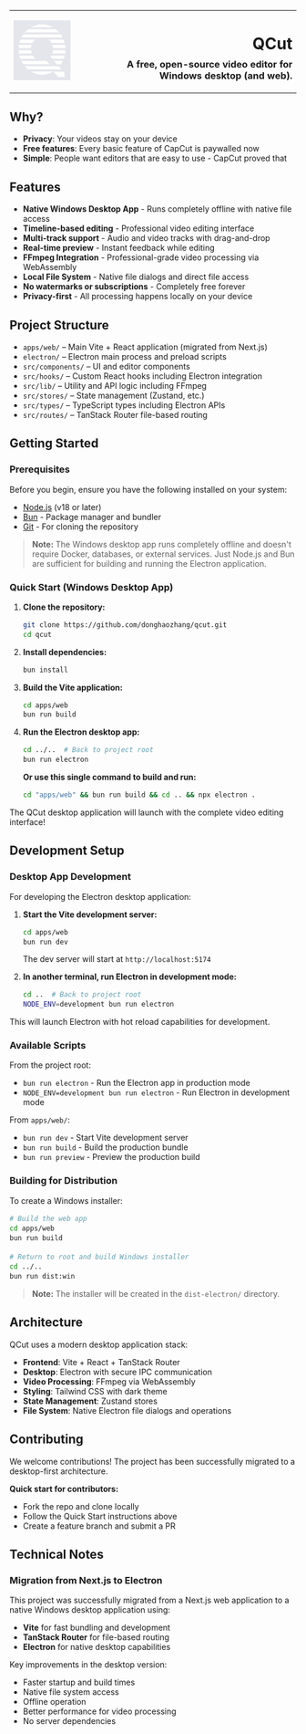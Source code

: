 <table width="100%">
  <tr>
    <td align="left" width="120">
      <img src="qcut/apps/web/public/logo.png" alt="QCut Logo" width="100" />
    </td>
    <td align="right">
      <h1>QCut <span style="font-size: 0.7em; font-weight: normal;"></span></h1>
      <h3 style="margin-top: -10px;">A free, open-source video editor for Windows desktop (and web).</h3>
    </td>
  </tr>
</table>

## Why?

- **Privacy**: Your videos stay on your device
- **Free features**: Every basic feature of CapCut is paywalled now
- **Simple**: People want editors that are easy to use - CapCut proved that

## Features

- **Native Windows Desktop App** - Runs completely offline with native file access
- **Timeline-based editing** - Professional video editing interface
- **Multi-track support** - Audio and video tracks with drag-and-drop
- **Real-time preview** - Instant feedback while editing
- **FFmpeg Integration** - Professional-grade video processing via WebAssembly
- **Local File System** - Native file dialogs and direct file access
- **No watermarks or subscriptions** - Completely free forever
- **Privacy-first** - All processing happens locally on your device

## Project Structure

- `apps/web/` – Main Vite + React application (migrated from Next.js)
- `electron/` – Electron main process and preload scripts
- `src/components/` – UI and editor components
- `src/hooks/` – Custom React hooks including Electron integration
- `src/lib/` – Utility and API logic including FFmpeg
- `src/stores/` – State management (Zustand, etc.)
- `src/types/` – TypeScript types including Electron APIs
- `src/routes/` – TanStack Router file-based routing

## Getting Started

### Prerequisites

Before you begin, ensure you have the following installed on your system:

- [Node.js](https://nodejs.org/en/) (v18 or later)
- [Bun](https://bun.sh/docs/installation) - Package manager and bundler
- [Git](https://git-scm.com/) - For cloning the repository

> **Note:** The Windows desktop app runs completely offline and doesn't require Docker, databases, or external services. Just Node.js and Bun are sufficient for building and running the Electron application.

### Quick Start (Windows Desktop App)

1. **Clone the repository:**
   ```bash
   git clone https://github.com/donghaozhang/qcut.git
   cd qcut
   ```

2. **Install dependencies:**
   ```bash
   bun install
   ```

3. **Build the Vite application:**
   ```bash
   cd apps/web
   bun run build
   ```

4. **Run the Electron desktop app:**
   ```bash
   cd ../..  # Back to project root
   bun run electron
   ```

   **Or use this single command to build and run:**
   ```bash
   cd "apps/web" && bun run build && cd .. && npx electron .
   ```

The QCut desktop application will launch with the complete video editing interface!

## Development Setup

### Desktop App Development

For developing the Electron desktop application:

1. **Start the Vite development server:**
   ```bash
   cd apps/web
   bun run dev
   ```
   The dev server will start at `http://localhost:5174`

2. **In another terminal, run Electron in development mode:**
   ```bash
   cd ..  # Back to project root
   NODE_ENV=development bun run electron
   ```

This will launch Electron with hot reload capabilities for development.

### Available Scripts

From the project root:
- `bun run electron` - Run the Electron app in production mode
- `NODE_ENV=development bun run electron` - Run Electron in development mode

From `apps/web/`:
- `bun run dev` - Start Vite development server
- `bun run build` - Build the production bundle
- `bun run preview` - Preview the production build

### Building for Distribution

To create a Windows installer:

```bash
# Build the web app
cd apps/web
bun run build

# Return to root and build Windows installer
cd ../..
bun run dist:win
```

> **Note:** The installer will be created in the `dist-electron/` directory.

## Architecture

QCut uses a modern desktop application stack:

- **Frontend**: Vite + React + TanStack Router
- **Desktop**: Electron with secure IPC communication
- **Video Processing**: FFmpeg via WebAssembly
- **Styling**: Tailwind CSS with dark theme
- **State Management**: Zustand stores
- **File System**: Native Electron file dialogs and operations

## Contributing

We welcome contributions! The project has been successfully migrated to a desktop-first architecture.

**Quick start for contributors:**

- Fork the repo and clone locally
- Follow the Quick Start instructions above
- Create a feature branch and submit a PR

## Technical Notes

### Migration from Next.js to Electron

This project was successfully migrated from a Next.js web application to a native Windows desktop application using:

- **Vite** for fast bundling and development
- **TanStack Router** for file-based routing
- **Electron** for native desktop capabilities

Key improvements in the desktop version:
- Faster startup and build times
- Native file system access
- Offline operation
- Better performance for video processing
- No server dependencies
